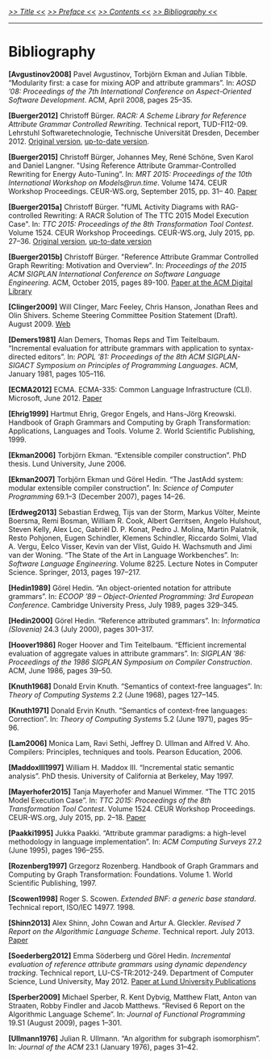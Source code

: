 _[>> Title <<](title.md) [>> Preface <<](synopsis.md) [>> Contents <<](contents.md) [>> Bibliography <<](bibliography.md)_
___

# Bibliography

**[Avgustinov2008]** Pavel Avgustinov, Torbjörn Ekman and Julian Tibble.
“Modularity first: a case for mixing AOP and attribute grammars”.
In: _AOSD ’08: Proceedings of the 7th International Conference on Aspect-Oriented Software Development_.
ACM, April 2008, pages 25–35.

**[Buerger2012]** Christoff Bürger.
_RACR: A Scheme Library for Reference Attribute Grammar Controlled Rewriting_.
Technical report, TUD-FI12-09.
Lehrstuhl Softwaretechnologie, Technische Universität Dresden, December 2012.
[Original version](http://nbn-resolving.de/urn:nbn:de:bsz:14-qucosa-104623), [up-to-date version](../../racr/documentation/title.md).

**[Buerger2015]** Christoff Bürger, Johannes Mey, René Schöne, Sven Karol and Daniel Langner.
"Using Reference Attribute Grammar-Controlled Rewriting for Energy Auto-Tuning”.
In: _MRT 2015: Proceedings of the 10th International Workshop on Models@run.time_.
Volume 1474. CEUR Workshop Proceedings. CEUR-WS.org, September 2015, pp. 31– 40.
[Paper](http://ceur-ws.org/Vol-1474/MRT15_paper_1.pdf)

**[Buerger2015a]** Christoff Bürger.
"fUML Activity Diagrams with RAG-controlled Rewriting: A RACR Solution of The TTC 2015 Model Execution Case".
In: _TTC 2015: Proceedings of the 8th Transformation Tool Contest_.
Volume 1524. CEUR Workshop Proceedings. CEUR-WS.org, July 2015, pp. 27–36.
[Original version](http://ceur-ws.org/Vol-1524/paper10.pdf), [up-to-date version](../../examples/ttc-2015-fuml-activity-diagrams/documentation/solution-description.pdf)

**[Buerger2015b]** Christoff Bürger.
"Reference Attribute Grammar Controlled Graph Rewriting: Motivation and Overview".
In: _Proceedings of the 2015 ACM SIGPLAN International Conference on Software Language Engineering_.
ACM, October 2015, pages 89-100.
[Paper at the ACM Digital Library](http://dl.acm.org/citation.cfm?id=2814257)

**[Clinger2009]** Will Clinger, Marc Feeley, Chris Hanson, Jonathan Rees and Olin Shivers.
Scheme Steering Committee Position Statement (Draft).
August 2009.
[Web](http://scheme-reports.org/2009/position-statement.html)

**[Demers1981]** Alan Demers, Thomas Reps and Tim Teitelbaum.
“Incremental evaluation for attribute grammars with application to syntax-directed editors”.
In: _POPL ’81: Proceedings of the 8th ACM SIGPLAN-SIGACT Symposium on Principles of Programming Languages_.
ACM, January 1981, pages 105–116.

**[ECMA2012]** ECMA.
ECMA-335: Common Language Infrastructure (CLI).
Microsoft, June 2012.
[Paper](http://www.ecma-international.org/publications/standards/Ecma-335.htm)

**[Ehrig1999]** Hartmut Ehrig, Gregor Engels, and Hans-Jörg Kreowski.
Handbook of Graph Grammars and Computing by Graph Transformation: Applications, Languages and Tools.
Volume 2.
World Scientific Publishing, 1999.

**[Ekman2006]** Torbjörn Ekman.
“Extensible compiler construction”.
PhD thesis.
Lund University, June 2006.

**[Ekman2007]** Torbjörn Ekman und Görel Hedin.
“The JastAdd system: modular extensible compiler construction”.
In: _Science of Computer Programming_ 69.1–3 (December 2007), pages 14–26.

**[Erdweg2013]** Sebastian Erdweg, Tijs van der Storm, Markus Völter, Meinte Boersma, Remi Bosman, William R. Cook, Albert Gerritsen, Angelo Hulshout, Steven Kelly, Alex Loc, Gabriël D. P. Konat, Pedro J. Molina, Martin Palatnik, Resto Pohjonen, Eugen Schindler, Klemens Schindler, Riccardo Solmi, Vlad A. Vergu, Eelco Visser, Kevin van der Vlist, Guido H. Wachsmuth and Jimi van der Woning.
“The State of the Art in Language Workbenches”.
In: _Software Language Engineering_.
Volume 8225. Lecture Notes in Computer Science.
Springer, 2013, pages 197–217.

**[Hedin1989]** Görel Hedin.
“An object-oriented notation for attribute grammars”.
In: _ECOOP ’89 – Object-Oriented Programming: 3rd European Conference_.
Cambridge University Press, July 1989, pages 329–345.

**[Hedin2000]** Görel Hedin.
“Reference attributed grammars”.
In: _Informatica (Slovenia)_ 24.3 (July 2000), pages 301–317.

**[Hoover1986]** Roger Hoover and Tim Teitelbaum.
“Efficient incremental evaluation of aggregate values in attribute grammars”.
In: _SIGPLAN ’86: Proceedings of the 1986 SIGPLAN Symposium on Compiler Construction_.
ACM, June 1986, pages 39–50.

**[Knuth1968]** Donald Ervin Knuth.
“Semantics of context-free languages”.
In: _Theory of Computing Systems_ 2.2 (June 1968), pages 127–145.

**[Knuth1971]** Donald Ervin Knuth.
“Semantics of context-free languages: Correction”.
In: _Theory of Computing Systems_ 5.2 (June 1971), pages 95–96.

**[Lam2006]** Monica Lam, Ravi Sethi, Jeffrey D. Ullman and Alfred V. Aho.
Compilers: Principles, techniques and tools.
Pearson Education, 2006.

**[MaddoxIII1997]** William H. Maddox III.
“Incremental static semantic analysis”.
PhD thesis.
University of California at Berkeley, May 1997.

**[Mayerhofer2015]** Tanja Mayerhofer and Manuel Wimmer.
“The TTC 2015 Model Execution Case”.
In: _TTC 2015: Proceedings of the 8th Transformation Tool Contest_.
Volume 1524. CEUR Workshop Proceedings. CEUR-WS.org, July 2015, pp. 2–18.
[Paper](http://ceur-ws.org/Vol-1524/paper5.pdf)

**[Paakki1995]** Jukka Paakki.
“Attribute grammar paradigms: a high-level methodology in language implementation”.
In: _ACM Computing Surveys_ 27.2 (June 1995), pages 196–255.

**[Rozenberg1997]** Grzegorz Rozenberg.
Handbook of Graph Grammars and Computing by Graph Transformation: Foundations.
Volume 1.
World Scientific Publishing, 1997.

**[Scowen1998]** Roger S. Scowen.
_Extended BNF: a generic base standard_.
Technical report, ISO/IEC 14977.
1998.

**[Shinn2013]** Alex Shinn, John Cowan and Artur A. Gleckler.
_Revised 7 Report on the Algorithmic Language Scheme_.
Technical report.
July 2013.
[Paper](http://trac.sacrideo.us/wg/raw-attachment/wiki/WikiStart/r7rs.pdf)

**[Soederberg2012]** Emma Söderberg und Görel Hedin.
_Incremental evaluation of reference attribute grammars using dynamic dependency tracking_.
Technical report, LU-CS-TR:2012-249.
Department of Computer Science, Lund University, May 2012.
[Paper at Lund University Publications](https://lup.lub.lu.se/record/2543170)

**[Sperber2009]** Michael Sperber, R. Kent Dybvig, Matthew Flatt, Anton van Straaten, Robby Findler and Jacob Matthews.
“Revised 6 Report on the Algorithmic Language Scheme”.
In: _Journal of Functional Programming_ 19.S1 (August 2009), pages 1–301.

**[Ullmann1976]** Julian R. Ullmann.
“An algorithm for subgraph isomorphism”.
In: _Journal of the ACM_ 23.1 (January 1976), pages 31–42.
